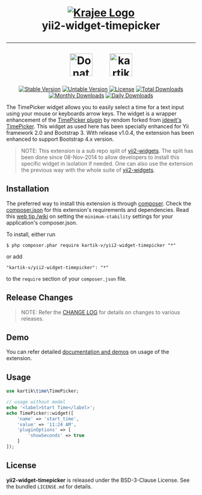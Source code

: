 <h1 align="center">
    <a href="http://demos.krajee.com" title="Krajee Demos" target="_blank">
        <img src="http://kartik-v.github.io/bootstrap-fileinput-samples/samples/krajee-logo-b.png" alt="Krajee Logo"/>
    </a>
    <br>
    yii2-widget-timepicker
    <hr>
    <a href="https://www.paypal.com/cgi-bin/webscr?cmd=_s-xclick&hosted_button_id=DTP3NZQ6G2AYU"
       title="Donate via Paypal" target="_blank"><img height="60" src="https://kartik-v.github.io/bootstrap-fileinput-samples/samples/donate.png" alt="Donate"/></a>
    &nbsp; &nbsp; &nbsp;
    <a href="https://www.buymeacoffee.com/kartikv" title="Buy me a coffee" ><img src="https://cdn.buymeacoffee.com/buttons/v2/default-yellow.png" height="60" alt="kartikv" /></a>
</h1>

<div align="center">

[![Stable Version](https://poser.pugx.org/kartik-v/yii2-widget-timepicker/v/stable)](https://packagist.org/packages/kartik-v/yii2-widget-timepicker)
[![Untable Version](https://poser.pugx.org/kartik-v/yii2-widget-timepicker/v/unstable)](https://packagist.org/packages/kartik-v/yii2-widget-timepicker)
[![License](https://poser.pugx.org/kartik-v/yii2-widget-timepicker/license)](https://packagist.org/packages/kartik-v/yii2-widget-timepicker)
[![Total Downloads](https://poser.pugx.org/kartik-v/yii2-widget-timepicker/downloads)](https://packagist.org/packages/kartik-v/yii2-widget-timepicker)
[![Monthly Downloads](https://poser.pugx.org/kartik-v/yii2-widget-timepicker/d/monthly)](https://packagist.org/packages/kartik-v/yii2-widget-timepicker)
[![Daily Downloads](https://poser.pugx.org/kartik-v/yii2-widget-timepicker/d/daily)](https://packagist.org/packages/kartik-v/yii2-widget-timepicker)

</div>

The TimePicker widget allows you to easily select a time for a text input using your mouse or keyboards arrow keys. The widget is a wrapper enhancement of the <a href='https://github.com/rendom/bootstrap-3-timepicker' target='_blank'>TimePicker plugin</a> by rendom forked from <a href='https://github.com/jdewit/bootstrap-timepicker' target='_blank'>jdewit's TimePicker</a>. This widget as used here has been specially enhanced for Yii framework 2.0 and Bootstrap 3. With release v1.0.4, the extension has been enhanced to support Bootstrap 4.x version.

> NOTE: This extension is a sub repo split of [yii2-widgets](https://github.com/kartik-v/yii2-widgets). The split has been done since 08-Nov-2014 to allow developers to install this specific widget in isolation if needed. One can also use the extension the previous way with the whole suite of [yii2-widgets](http://demos.krajee.com/widgets).

## Installation

The preferred way to install this extension is through [composer](http://getcomposer.org/download/). Check the [composer.json](https://github.com/kartik-v/yii2-widget-timepicker/blob/master/composer.json) for this extension's requirements and dependencies. Read this [web tip /wiki](http://webtips.krajee.com/setting-composer-minimum-stability-application/) on setting the `minimum-stability` settings for your application's composer.json.

To install, either run

```
$ php composer.phar require kartik-v/yii2-widget-timepicker "*"
```

or add

```
"kartik-v/yii2-widget-timepicker": "*"
```

to the `require` section of your `composer.json` file.

## Release Changes

> NOTE: Refer the [CHANGE LOG](https://github.com/kartik-v/yii2-widget-timepicker/blob/master/CHANGE.md) for details on changes to various releases.

## Demo

You can refer detailed [documentation and demos](http://demos.krajee.com/widget-details/timepicker) on usage of the extension.

## Usage

```php
use kartik\time\TimePicker;

// usage without model
echo '<label>Start Time</label>';
echo TimePicker::widget([
    'name' => 'start_time',
    'value' => '11:24 AM',
    'pluginOptions' => [
        'showSeconds' => true
    ]
]);
```

## License

**yii2-widget-timepicker** is released under the BSD-3-Clause License. See the bundled `LICENSE.md` for details.
